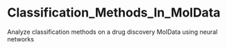 # Classification_Methods_In_MolData
Analyze classification methods on a drug discovery MolData using neural networks
